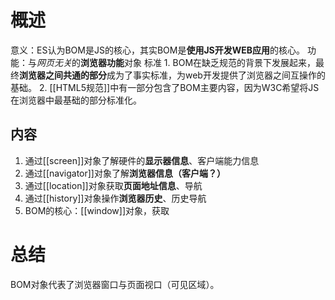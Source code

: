 # 概述
意义：ES认为BOM是JS的核心，其实BOM是**使用JS开发WEB应用**的核心。
功能：与*网页无关*的**浏览器功能**对象
标准
	1. BOM在缺乏规范的背景下发展起来，最终**浏览器之间共通的部分**成为了事实标准，为web开发提供了浏览器之间互操作的基础。
	2. [[HTML5规范]]中有一部分包含了BOM主要内容，因为W3C希望将JS在浏览器中最基础的部分标准化。
## 内容
1. 通过[[screen]]对象了解硬件的**显示器信息**、客户端能力信息
2. 通过[[navigator]]对象了解**浏览器信息（客户端？）** 
3. 通过[[location]]对象获取**页面地址信息**、导航
4. 通过[[history]]对象操作**浏览器历史**、历史导航
5. BOM的核心：[[window]]对象，获取
# 总结
BOM对象代表了浏览器窗口与页面视口（可见区域）。